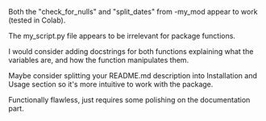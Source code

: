 Both the "check_for_nulls" and "split_dates" from -my_mod appear to work (tested in Colab).

The my_script.py file appears to be irrelevant for package functions.

I would consider adding docstrings for both functions explaining what the variables are, and how the function manipulates them.

Maybe consider splitting your README.md description into Installation and Usage section so it's more intuitive to work with the package.

Functionally flawless, just requires some polishing on the documentation part.